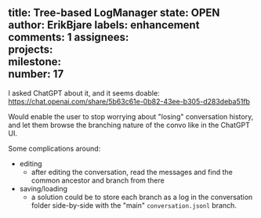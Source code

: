 title:	Tree-based LogManager
state:	OPEN
author:	ErikBjare
labels:	enhancement
comments:	1
assignees:	
projects:	
milestone:	
number:	17
--
I asked ChatGPT about it, and it seems doable: https://chat.openai.com/share/5b63c61e-0b82-43ee-b305-d283deba51fb

Would enable the user to stop worrying about "losing" conversation history, and let them browse the branching nature of the convo like in the ChatGPT UI.

Some complications around:

 - editing
   - after editing the conversation, read the messages and find the common ancestor and branch from there
 - saving/loading
   - a solution could be to store each branch as a log in the conversation folder side-by-side with the "main" `conversation.jsonl` branch.
